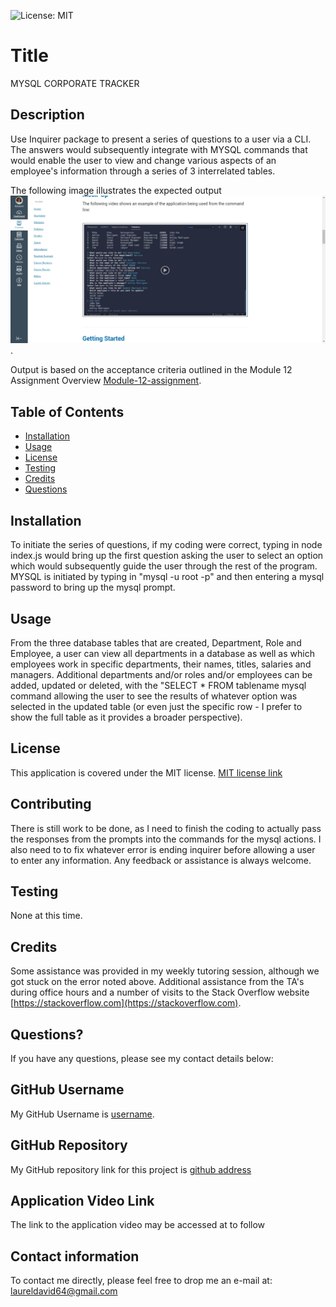 
![License: MIT](https://img.shields.io/badge/License-MIT-yellow.svg)

# Title

MYSQL CORPORATE TRACKER

## Description

Use Inquirer package to present a series of questions to a user via a CLI.  The answers would subsequently integrate with MYSQL commands that would enable the user to view and change various aspects of an employee's information through a series of 3 interrelated tables.

The following image illustrates the expected output ![expected table display](assets/images/screen-shot-of-expected-output.png).

Output is based on the acceptance criteria outlined in the Module 12 Assignment Overview [Module-12-assignment](https://courses.bootcampspot.com/courses/1181/assignments/23358?module_item_id=464333).

## Table of Contents

* [Installation](#installation)
* [Usage](#usage)
* [License](#license)
* [Testing](#testing)
* [Credits](#credits)
* [Questions](#questions)

## Installation

To initiate the series of questions, if my coding were correct, typing in node index.js would bring up the first question asking the user to select an option which would subsequently guide the user through the rest of the program.  MYSQL is initiated by typing in "mysql -u root -p" and then entering a mysql password to bring up the mysql prompt.

## Usage

From the three database tables that are created, Department, Role and Employee, a user can view all departments in a database as well as which employees work in specific departments, their names, titles, salaries and managers.  Additional departments and/or roles and/or employees can be added, updated or deleted, with the "SELECT * FROM tablename mysql command allowing the user to see the results of whatever option was selected in the updated table (or even just the specific row - I prefer to show the full table as it provides a broader perspective).

## License

This application is covered under the MIT license.  [MIT license link](https://choosealicense.com/licenses/mit/)

## Contributing

There is still work to be done, as I need to finish the coding to actually pass the responses from the prompts into the commands for the mysql actions. I also need to to fix whatever error is ending inquirer before allowing a user to enter any information.  Any feedback or assistance is always welcome.

## Testing

None at this time.

## Credits

Some assistance was provided in my weekly tutoring session, although we got stuck on the error noted above.  Additional assistance from the TA's during office hours and a number of visits to the Stack Overflow website [https://stackoverflow.com](https://stackoverflow.com).

## Questions?

If you have any questions, please see my contact details below:

## GitHub Username

My GitHub Username is [username](https://github.com/lnd4812).

## GitHub Repository

My GitHub repository link for this project is [github address](https://github.com/lnd4812/mysql-corporate-tracker)

## Application Video Link

The link to the application video may be accessed at to follow

## Contact information

To contact me directly, please feel free to drop me an e-mail at: <a hef="mailto:laureldavid64@gmail.com">laureldavid64@gmail.com</a>